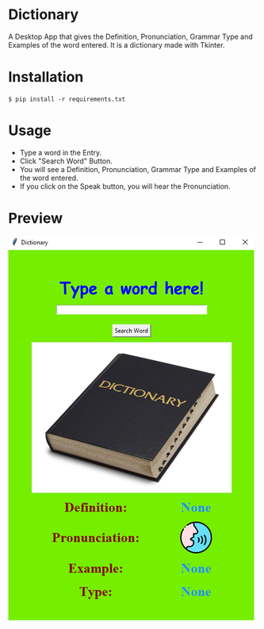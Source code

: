 # Dictionary
 A Desktop App that gives the Definition, Pronunciation, Grammar Type and Examples of the word entered. It is a dictionary made with Tkinter.
# Installation
```
$ pip install -r requirements.txt
```
# Usage
- Type a word in the Entry.
- Click "Search Word" Button.
- You will see a Definition, Pronunciation, Grammar Type and Examples of the word entered.
- If you click on the Speak button, you will hear the Pronunciation.
# Preview
<img src="preview.png">
